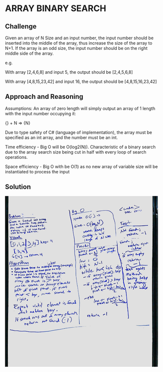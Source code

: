 # ARRAY BINARY SEARCH

## Challenge

Given an array of N Size and an input number, the input number should be inserted into the middle of the array, thus increase the size of the array to N+1. If the array is an odd size, the input number should be on the right middle side of the array.

e.g.

With array [2,4,6,8] and input 5, the output should be	[2,4,5,6,8]

With array [4,8,15,23,42] and input 16, the output should be	[4,8,15,16,23,42]

## Approach and Reasoning

Assumptions: An array of zero length will simply output an array of 1 length with the input number occupying it:

{} + N => {N}

Due to type safety of C# (language of implementation), the array must be specified as an int array, and the number must be an int.

Time efficiency - Big O will be O(log2(N)). Characteristic of a binary search due to the array search size being cut in half with every loop of search operations.

Space efficiency - Big O with be O(1) as no new array of variable size will be instantiated to process the input

## Solution

![Console](../../assets/arrayBinarySearch.jpg?raw=true "Output")